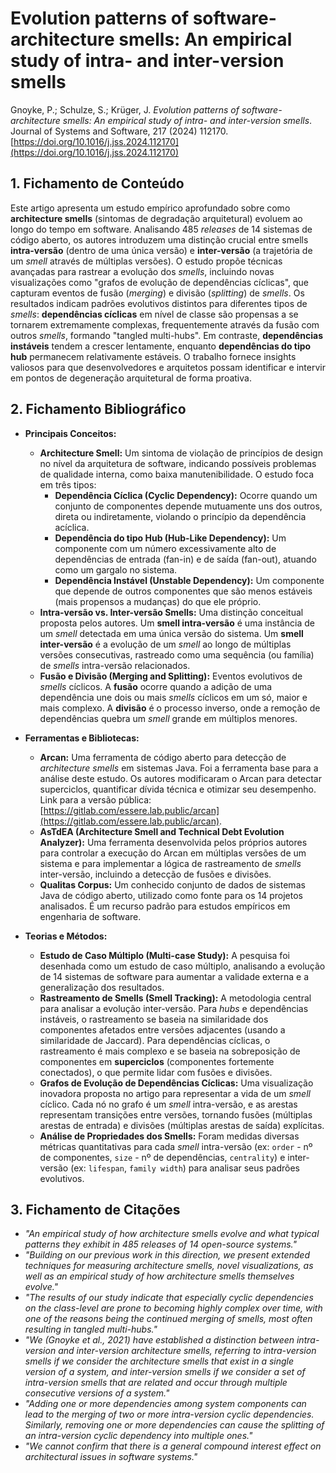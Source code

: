 # Evolution patterns of software-architecture smells: An empirical study of intra- and inter-version smells

Gnoyke, P.; Schulze, S.; Krüger, J. *Evolution patterns of software-architecture smells: An empirical study of intra- and inter-version smells*. Journal of Systems and Software, 217 (2024) 112170. [https://doi.org/10.1016/j.jss.2024.112170](https://doi.org/10.1016/j.jss.2024.112170)

## 1. Fichamento de Conteúdo

Este artigo apresenta um estudo empírico aprofundado sobre como **architecture smells** (sintomas de degradação arquitetural) evoluem ao longo do tempo em software. Analisando 485 *releases* de 14 sistemas de código aberto, os autores introduzem uma distinção crucial entre smells **intra-versão** (dentro de uma única versão) e **inter-versão** (a trajetória de um *smell* através de múltiplas versões). O estudo propõe técnicas avançadas para rastrear a evolução dos *smells*, incluindo novas visualizações como "grafos de evolução de dependências cíclicas", que capturam eventos de fusão (*merging*) e divisão (*splitting*) de *smells*. Os resultados indicam padrões evolutivos distintos para diferentes tipos de *smells*: **dependências cíclicas** em nível de classe são propensas a se tornarem extremamente complexas, frequentemente através da fusão com outros *smells*, formando "tangled multi-hubs". Em contraste, **dependências instáveis** tendem a crescer lentamente, enquanto **dependências do tipo hub** permanecem relativamente estáveis. O trabalho fornece insights valiosos para que desenvolvedores e arquitetos possam identificar e intervir em pontos de degeneração arquitetural de forma proativa.

## 2. Fichamento Bibliográfico

* **Principais Conceitos:**
    * **Architecture Smell:** Um sintoma de violação de princípios de design no nível da arquitetura de software, indicando possíveis problemas de qualidade interna, como baixa manutenibilidade. O estudo foca em três tipos:
        * **Dependência Cíclica (Cyclic Dependency):** Ocorre quando um conjunto de componentes depende mutuamente uns dos outros, direta ou indiretamente, violando o princípio da dependência acíclica.
        * **Dependência do tipo Hub (Hub-Like Dependency):** Um componente com um número excessivamente alto de dependências de entrada (fan-in) e de saída (fan-out), atuando como um gargalo no sistema.
        * **Dependência Instável (Unstable Dependency):** Um componente que depende de outros componentes que são menos estáveis (mais propensos a mudanças) do que ele próprio.
    * **Intra-versão vs. Inter-versão Smells:** Uma distinção conceitual proposta pelos autores. Um **smell intra-versão** é uma instância de um *smell* detectada em uma única versão do sistema. Um **smell inter-versão** é a evolução de um *smell* ao longo de múltiplas versões consecutivas, rastreado como uma sequência (ou família) de *smells* intra-versão relacionados.
    * **Fusão e Divisão (Merging and Splitting):** Eventos evolutivos de *smells* cíclicos. A **fusão** ocorre quando a adição de uma dependência une dois ou mais *smells* cíclicos em um só, maior e mais complexo. A **divisão** é o processo inverso, onde a remoção de dependências quebra um *smell* grande em múltiplos menores.

* **Ferramentas e Bibliotecas:**
    * **Arcan:** Uma ferramenta de código aberto para detecção de *architecture smells* em sistemas Java. Foi a ferramenta base para a análise deste estudo. Os autores modificaram o Arcan para detectar superciclos, quantificar dívida técnica e otimizar seu desempenho. Link para a versão pública: [https://gitlab.com/essere.lab.public/arcan](https://gitlab.com/essere.lab.public/arcan).
    * **AsTdEA (Architecture Smell and Technical Debt Evolution Analyzer):** Uma ferramenta desenvolvida pelos próprios autores para controlar a execução do Arcan em múltiplas versões de um sistema e para implementar a lógica de rastreamento de *smells* inter-versão, incluindo a detecção de fusões e divisões.
    * **Qualitas Corpus:** Um conhecido conjunto de dados de sistemas Java de código aberto, utilizado como fonte para os 14 projetos analisados. É um recurso padrão para estudos empíricos em engenharia de software.

* **Teorias e Métodos:**
    * **Estudo de Caso Múltiplo (Multi-case Study):** A pesquisa foi desenhada como um estudo de caso múltiplo, analisando a evolução de 14 sistemas de software para aumentar a validade externa e a generalização dos resultados.
    * **Rastreamento de Smells (Smell Tracking):** A metodologia central para analisar a evolução inter-versão. Para *hubs* e dependências instáveis, o rastreamento se baseia na similaridade dos componentes afetados entre versões adjacentes (usando a similaridade de Jaccard). Para dependências cíclicas, o rastreamento é mais complexo e se baseia na sobreposição de componentes em **superciclos** (componentes fortemente conectados), o que permite lidar com fusões e divisões.
    * **Grafos de Evolução de Dependências Cíclicas:** Uma visualização inovadora proposta no artigo para representar a vida de um *smell* cíclico. Cada nó no grafo é um *smell* intra-versão, e as arestas representam transições entre versões, tornando fusões (múltiplas arestas de entrada) e divisões (múltiplas arestas de saída) explícitas.
    * **Análise de Propriedades dos Smells:** Foram medidas diversas métricas quantitativas para cada *smell* intra-versão (ex: `order` - nº de componentes, `size` - nº de dependências, `centrality`) e inter-versão (ex: `lifespan`, `family width`) para analisar seus padrões evolutivos.

## 3. Fichamento de Citações

* _"An empirical study of how architecture smells evolve and what typical patterns they exhibit in 485 releases of 14 open-source systems."_
* _"Building on our previous work in this direction, we present extended techniques for measuring architecture smells, novel visualizations, as well as an empirical study of how architecture smells themselves evolve."_
* _"The results of our study indicate that especially cyclic dependencies on the class-level are prone to becoming highly complex over time, with one of the reasons being the continued merging of smells, most often resulting in tangled multi-hubs."_
* _"We (Gnoyke et al., 2021) have established a distinction between intra-version and inter-version architecture smells, referring to intra-version smells if we consider the architecture smells that exist in a single version of a system, and inter-version smells if we consider a set of intra-version smells that are related and occur through multiple consecutive versions of a system."_
* _"Adding one or more dependencies among system components can lead to the merging of two or more intra-version cyclic dependencies. Similarly, removing one or more dependencies can cause the splitting of an intra-version cyclic dependency into multiple ones."_
* _"We cannot confirm that there is a general compound interest effect on architectural issues in software systems."_
